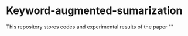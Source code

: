 # Keyword-augmented-sumarization
This repository stores codes and experimental results of the paper ""
